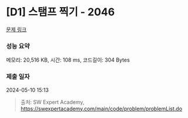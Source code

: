 # [D1] 스탬프 찍기 - 2046 

[문제 링크](https://swexpertacademy.com/main/code/problem/problemDetail.do?contestProbId=AV5QKdT6AyYDFAUq) 

### 성능 요약

메모리: 20,516 KB, 시간: 108 ms, 코드길이: 304 Bytes

### 제출 일자

2024-05-10 15:13



> 출처: SW Expert Academy, https://swexpertacademy.com/main/code/problem/problemList.do